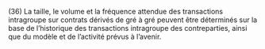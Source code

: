 (36) La taille, le volume et la fréquence attendue des transactions intragroupe sur contrats dérivés de gré à gré peuvent être déterminés sur la base de l’historique des transactions intragroupe des contreparties, ainsi que du modèle et de l’activité prévus à l’avenir.